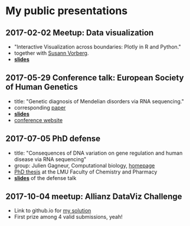# My public presentations

## 2017-02-02 Meetup: Data visualization

* "Interactive Visualization across boundaries: Plotly in R and Python." 
* together with [Susann Vorberg](https://github.com/susannvorberg).
* [**slides**](https://baderd.github.io/presentations/meetup_visualization/prese_meetup_plotly.slides.html)


## 2017-05-29 Conference talk: European Society of Human Genetics

* title: "Genetic diagnosis of Mendelian disorders via RNA sequencing."
* corresponding [paper](https://www.nature.com/articles/ncomms15824) 
* [**slides**](https://baderd.github.io/presentations/docs/2017-05-29_baderda_eshg_talk.pdf)
* [conference website](https://2017.eshg.org/)


## 2017-07-05 PhD defense

* title: "Consequences of DNA variation on gene regulation and human disease 
via RNA sequencing"
* group: Julien Gagneur, Computational biology, [homepage](http://www.gagneurlab.in.tum.de/)
* [PhD thesis](https://edoc.ub.uni-muenchen.de/20943/) 
  at the LMU Faculty of Chemistry and Pharmacy 
* [**slides**](https://baderd.github.io/presentations/docs/2017-07-05_baderda_phd_defense.pdf)
  of the defense talk
  
## 2017-10-04 meetup: Allianz DataViz Challenge

- Link to github.io for [my solution](https://baderd.github.io/dataviz_challenge_allianz/)
- First prize among 4 valid submissions, yeah!
